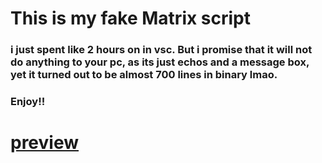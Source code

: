 # This is my fake Matrix script 
### i just spent like 2 hours on in vsc. But i promise that it will not do anything to your pc, as its just echos and a message box, yet it turned out to be almost 700 lines in binary lmao.
### Enjoy!!
# [preview](https://i.imgur.com/2nxV6vt.mp4)
